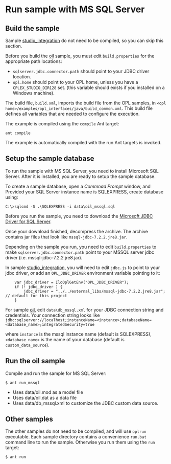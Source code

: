 # Run sample with MS SQL Server

## Build the sample

Sample [studio_integration](examples/studio_integration) do not need to be compiled, so you can skip this
section.

Before you build the [oil](examples/oil) sample, you must edit `build.properties` for the appropriate path locations:

* `sqlserver.jdbc.connector.path` should point to your JDBC driver location.
* `opl.home` should point to your OPL home, unless you have a `CPLEX_STUDIO_DIR128` set. (this variable should exists if you installed on a Windows machine).

The build file, `build.xml`, imports the build file from the OPL samples,
in `<opl home>/examples/opl_interfaces/java/build_common.xml`.
This build file defines all variables that are needed to configure the execution.

The example is compiled using the `compile` Ant target:
```
ant compile
```
The example is automatically compiled with the run Ant targets is invoked.

## Setup the sample database

To run the sample with MS SQL Server, you need to install Microsoft SQL Server.
After it is installed, you are ready to setup the sample database.

To create a sample database, open a <em>Commnad Prompt</em> window, and Provided your
SQL Server instance name is SQLEXPRESS, create database using:

```
C:\>sqlcmd -S .\SQLEXPRESS -i data\oil_mssql.sql
```

Before you run the sample, you need to download the [Microsoft JDBC Driver for SQL Server](https://docs.microsoft.com/en-us/sql/connect/jdbc/download-microsoft-jdbc-driver-for-sql-server?view=sql-server-2017).

Once your download finished, decompress the archive. The archive contains jar files that
look like `mssql-jdbc-7.2.2.jre8.jar`. 


Depending on the sample you run, you need to edit `build.properties` to make
`sqlserver.jdbc.connector.path` point to your MSSQL server jdbc driver (i.e. mssql-jdbc-7.2.2.jre8.jar).

In sample [studio_integration](examples/studio_integration), you will need to edit `jdbc.js` to point
to your jdbc driver, *or* add an `OPL_JDBC_DRIVER` environment variable pointing to it:

```
	var jdbc_driver = IloOplGetEnv("OPL_JDBC_DRIVER");
	if (! jdbc_driver ) {
		jdbc_driver = "../../external_libs/mssql-jdbc-7.2.2.jre8.jar";  // default for this project
	}
```

For sample [oil](examples/oil), edit `data\db_mssql.xml` for your JDBC connection string and credentials.
Your connection string looks like `	jdbc:sqlserver://localhost;instanceName=<instance>;databaseName=<database_name>;integratedSecurity=true`

where `instance` is the mssql instance name (default is SQLEXPRESS), `<database_name>` is the name
of your database (default is `custom_data_source`).

## Run the oil sample

Compile and run the sample for MS SQL Server:

```
$ ant run_mssql
```

* Uses data/oil.mod as a model file
* Uses data/oil.dat as a data file
* Uses data/db_mssql.xml to customize the JDBC custom data source.

## Other samples

The other samples do not need to be compiled, and will use `oplrun` executable. Each sample directory
contains a convenience `run.bat` command line to run the sample. Otherwise you run them using the `run` target:

```
$ ant run
```


